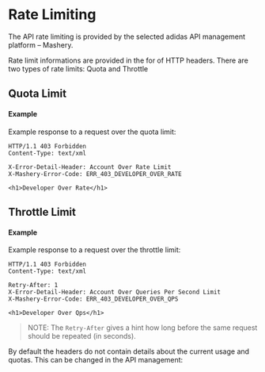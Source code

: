 # Rate Limiting
The API rate limiting is provided by the selected adidas API management platform – Mashery. 

Rate limit informations are provided in the for of HTTP headers. There are two types of rate limits: Quota and Throttle

## Quota Limit

#### Example 
Example response to a request over the quota limit: 

```
HTTP/1.1 403 Forbidden
Content-Type: text/xml

X-Error-Detail-Header: Account Over Rate Limit
X-Mashery-Error-Code: ERR_403_DEVELOPER_OVER_RATE

<h1>Developer Over Rate</h1>
```

## Throttle Limit

#### Example
Example response to a request over the throttle limit:

```
HTTP/1.1 403 Forbidden
Content-Type: text/xml

Retry-After: 1
X-Error-Detail-Header: Account Over Queries Per Second Limit
X-Mashery-Error-Code: ERR_403_DEVELOPER_OVER_QPS

<h1>Developer Over Qps</h1>
```

> NOTE: The `Retry-After` gives a hint how long before the same request should be repeated (in seconds).


By default the headers do not contain details about the current usage and quotas. This can be changed in the API management: 